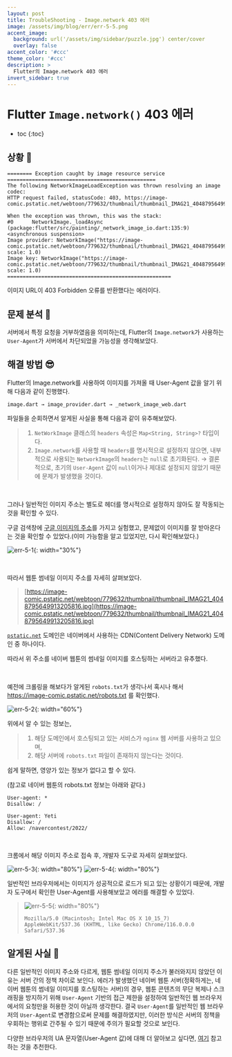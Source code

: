 ```yaml
---
layout: post
title: TroubleShooting - Image.network 403 에러
image: /assets/img/blog/err/err-5-5.png
accent_image: 
  background: url('/assets/img/sidebar/puzzle.jpg') center/cover
  overlay: false
accent_color: '#ccc'
theme_color: '#ccc'
description: >
  Flutter의 Image.network 403 에러
invert_sidebar: true
---
```


# Flutter `Image.network()` 403 에러

* toc
{:toc}


## 상황 🤯

```
======== Exception caught by image resource service ================================================
The following NetworkImageLoadException was thrown resolving an image codec:
HTTP request failed, statusCode: 403, https://image-comic.pstatic.net/webtoon/779632/thumbnail/thumbnail_IMAG21_4048795649913205816.jpg

When the exception was thrown, this was the stack: 
#0      NetworkImage._loadAsync (package:flutter/src/painting/_network_image_io.dart:135:9)
<asynchronous suspension>
Image provider: NetworkImage("https://image-comic.pstatic.net/webtoon/779632/thumbnail/thumbnail_IMAG21_4048795649913205816.jpg", scale: 1.0)
Image key: NetworkImage("https://image-comic.pstatic.net/webtoon/779632/thumbnail/thumbnail_IMAG21_4048795649913205816.jpg", scale: 1.0)
=====================================================
```

이미지 URL이 403 Forbidden 오류를 반환했다는 에러이다.


## 문제 분석 🧐

서버에서 특정 요청을 거부하였음을 의미하는데, Flutter의 `Image.network`가 사용하는 `User-Agent`가 서버에서 차단되었을 가능성을 생각해보았다.


## 해결 방법 😎

Flutter의 Image.network를 사용하여 이미지를 가져올 때 User-Agent 값을 알기 위해 다음과 같이 진행했다.

`image.dart → image_provider.dart → _network_image_web.dart`

파일들을 순회하면서 알게된 사실을 통해 다음과 같이 유추해보았다.

> 1. `NetWorkImage` 클래스의 `headers` 속성은 `Map<String, String>?` 타입이다.
> 2. `Image.network`를 사용할 때 `headers`를 명시적으로 설정하지 않으면, 내부적으로 사용되는 `NetworkImage`의 `headers`는 `null`로 초기화된다.
> → 결론적으로, 초기의 `User-Agent` 값이 `null`이거나 제대로 설정되지 않았기 때문에 문제가 발생했을 것이다.

<br>

그러나 일반적인 이미지 주소는 별도로 헤더를 명시적으로 설정하지 않아도 잘 작동되는 것을 확인할 수 있다.

구글 검색창에 [구글 이미지의 주소](https://www.google.com/images/branding/googlelogo/1x/googlelogo_light_color_272x92dp.png)를 가지고 실험했고, 문제없이 이미지를 잘 받아온다는 것을 확인할 수 있었다.(이미 가능함을 알고 있었지만, 다시 확인해보았다.)

![err-5-1](/assets/img/blog/err/err-5-1.png){: width="30%"}

<br>

따라서 웹툰 썸네일 이미지 주소를 자세히 살펴보았다.

> [https://image-comic.pstatic.net/webtoon/779632/thumbnail/thumbnail_IMAG21_4048795649913205816.jpg](https://image-comic.pstatic.net/webtoon/779632/thumbnail/thumbnail_IMAG21_4048795649913205816.jpg)

[`pstatic.net`](http://pstatic.net) 도메인은 네이버에서 사용하는 CDN(Content Delivery Network) 도메인 중 하나이다.

따라서 위 주소를 네이버 웹툰의 썸네일 이미지를 호스팅하는 서버라고 유추했다.

<br>

예전에 크롤링을 해보다가 알게된 `robots.txt`가 생각나서 혹시나 해서 https://image-comic.pstatic.net/robots.txt 를 확인했다.

![err-5-2](/assets/img/blog/err/err-5-2.png){: width="60%"}

위에서 알 수 있는 정보는, 

> 1. 해당 도메인에서 호스팅되고 있는 서비스가 `nginx` 웹 서버를 사용하고 있으며, 
> 2. 해당 서버에 `robots.txt` 파일이 존재하지 않는다는 것이다.

쉽게 말하면, 영양가 있는 정보가 없다고 할 수 있다.

(참고로 네이버 웹툰의 robots.txt 정보는 아래와 같다.)

```
User-agent: *
Disallow: /

User-agent: Yeti
Disallow: /
Allow: /navercontest/2022/
```

<br>

크롬에서 해당 이미지 주소로 접속 후, 개발자 도구로 자세히 살펴보았다.

![err-5-3](/assets/img/blog/err/err-5-3.png){: width="80%"}
![err-5-4](/assets/img/blog/err/err-5-4.png){: width="80%"}

일반적인 브라우저에서는 이미지가 성공적으로 로드가 되고 있는 상황이기 때문에, 개발자 도구에서 확인한 User-Agent를 사용해보았고 에러를 해결할 수 있었다.

> ![err-5-5](/assets/img/blog/err/err-5-5.png){: width="80%"}
>
> `Mozilla/5.0 (Macintosh; Intel Mac OS X 10_15_7) AppleWebKit/537.36 (KHTML, like Gecko) Chrome/116.0.0.0 Safari/537.36`

## 알게된 사실 🥳

다른 일반적인 이미지 주소와 다르게, 웹툰 썸네일 이미지 주소가 불러와지지 않았던 이유는 서버 간의 정책 차이로 보인다. 에러가 발생했던 네이버 웹툰 서버(정확하게는, 네이버 웹툰의 썸네일 이미지를 호스팅하는 서버)의 경우, 웹툰 콘텐츠의 무단 복제나 스크래핑을 방지하기 위해 `User-Agent` 기반의 접근 제한을 설정하여 일반적인 웹 브라우저에서의 요청만을 허용한 것이 아닐까 생각한다. 결국 `User-Agent`를 일반적인 웹 브라우저의 `User-Agent`로 변경함으로써 문제를 해결하였지만, 이러한 방식은 서버의 정책을 우회하는 행위로 간주될 수 있기 때문에 주의가 필요할 것으로 보인다.

다양한 브라우저의 UA 문자열(User-Agent 값)에 대해 더 알아보고 싶다면, [여기](https://developer.mozilla.org/en-US/docs/Web/HTTP/Headers/User-Agent) 참고하는 것을 추천한다.
